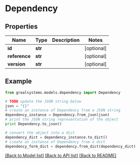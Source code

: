 # Dependency


## Properties

Name | Type | Description | Notes
------------ | ------------- | ------------- | -------------
**id** | **str** |  | [optional] 
**reference** | **str** |  | [optional] 
**version** | **str** |  | [optional] 

## Example

```python
from graalsystems.models.dependency import Dependency

# TODO update the JSON string below
json = "{}"
# create an instance of Dependency from a JSON string
dependency_instance = Dependency.from_json(json)
# print the JSON string representation of the object
print Dependency.to_json()

# convert the object into a dict
dependency_dict = dependency_instance.to_dict()
# create an instance of Dependency from a dict
dependency_form_dict = dependency.from_dict(dependency_dict)
```
[[Back to Model list]](../README.md#documentation-for-models) [[Back to API list]](../README.md#documentation-for-api-endpoints) [[Back to README]](../README.md)


